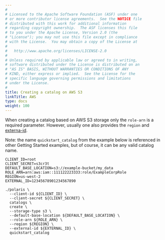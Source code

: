```yaml
---
#
# Licensed to the Apache Software Foundation (ASF) under one
# or more contributor license agreements.  See the NOTICE file
# distributed with this work for additional information
# regarding copyright ownership.  The ASF licenses this file
# to you under the Apache License, Version 2.0 (the
# "License"); you may not use this file except in compliance
# with the License.  You may obtain a copy of the License at
#
#   http://www.apache.org/licenses/LICENSE-2.0
#
# Unless required by applicable law or agreed to in writing,
# software distributed under the License is distributed on an
# "AS IS" BASIS, WITHOUT WARRANTIES OR CONDITIONS OF ANY
# KIND, either express or implied.  See the License for the
# specific language governing permissions and limitations
# under the License.
#
title: Creating a catalog on AWS S3
linkTitle: AWS
type: docs
weight: 100
---
```


When creating a catalog based on AWS S3 storage only the `role-arn` is a required parameter. However, usually
one also provides the `region` and
[externa-id](https://docs.aws.amazon.com/IAM/latest/UserGuide/id_roles_common-scenarios_third-party.html).

Note: the name `quickstart_catalog` from the example below is referenced in other Getting Started examples,
but of course, it can be any valid catalog name.

```shell
CLIENT_ID=root
CLIENT_SECRET=s3cr3t
DEFAULT_BASE_LOCATION=s3://example-bucket/my_data
ROLE_ARN=arn:aws:iam::111122223333:role/ExampleCorpRole
REGION=us-west-2
EXTERNAL_ID=12345678901234567890

./polaris \
  --client-id ${CLIENT_ID} \
  --client-secret ${CLIENT_SECRET} \
  catalogs \
  create \
  --storage-type s3 \
  --default-base-location ${DEFAULT_BASE_LOCATION} \
  --role-arn ${ROLE_ARN} \
  --region ${REGION} \
  --external-id ${EXTERNAL_ID} \
  quickstart_catalog
```